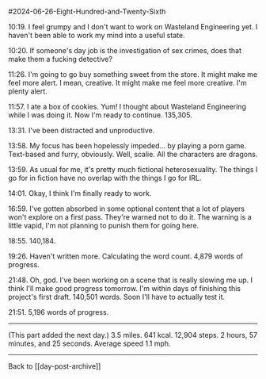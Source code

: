 #2024-06-26-Eight-Hundred-and-Twenty-Sixth

10:19.  I feel grumpy and I don't want to work on Wasteland Engineering yet.  I haven't been able to work my mind into a useful state.

10:20.  If someone's day job is the investigation of sex crimes, does that make them a fucking detective?

11:26.  I'm going to go buy something sweet from the store.  It might make me feel more alert.  I mean, creative.  It might make me feel more creative.  I'm plenty alert.

11:57.  I ate a box of cookies.  Yum!  I thought about Wasteland Engineering while I was doing it.  Now I'm ready to continue.  135,305.

13:31.  I've been distracted and unproductive.

13:58.  My focus has been hopelessly impeded... by playing a porn game.  Text-based and furry, obviously.  Well, scalie.  All the characters are dragons.

13:59.  As usual for me, it's pretty much fictional heterosexuality.  The things I go for in fiction have no overlap with the things I go for IRL.

14:01.  Okay, I think I'm finally ready to work.

16:59.  I've gotten absorbed in some optional content that a lot of players won't explore on a first pass.  They're warned not to do it.  The warning is a little vapid, I'm not planning to punish them for going here.

18:55.  140,184.

19:26.  Haven't written more.  Calculating the word count.  4,879 words of progress.

21:48.  Oh, god.  I've been working on a scene that is really slowing me up.  I think I'll make good progress tomorrow.  I'm within days of finishing this project's first draft.  140,501 words.  Soon I'll have to actually test it.

21:51.  5,196 words of progress.

---
(This part added the next day.)  3.5 miles.  641 kcal.  12,904 steps.  2 hours, 57 minutes, and 25 seconds.  Average speed 1.1 mph.

---
Back to [[day-post-archive]]